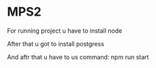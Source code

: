# MPS2
For running project u have to install node

After that u got to install postgress

And aftr that u have to us command: npm run start
